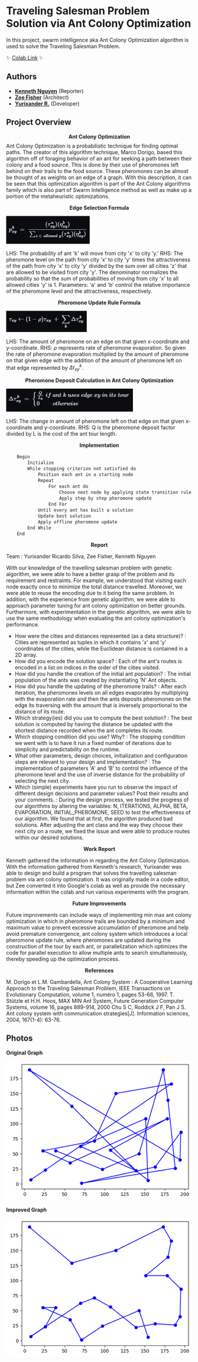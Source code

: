 # Traveling Salesman Problem Solution via Ant Colony Optimization

In this project, swarm intelligence aka Ant Colony Optimization algorithm is used to solve the Traveling Salesman Problem.

✨ [Colab Link](https://colab.research.google.com/drive/1AMGKd-0ByVzfIVtxJmKWMqSyIRe5tq3n?usp=sharing) ✨

## Authors

* **[Kenneth Nguyen](https://github.com/KennNguyen/)** (Reporter)
* **[Zee Fisher](https://github.com/zmfisher01)** (Architect)
* **[Yurixander R.](https://github.com/yurixander)** (Developer)

## Project Overview
$$\textbf{Ant Colony Optimization}$$
Ant Colony Optimization is a probabilistic technique for finding optimal paths. The creator of this algorithm technique, Marco Dorigo, based this algorithm off of foraging behavior of an ant for seeking a path between their colony and a food source. This is done by their use of pheromones left behind on their trails to the food source. These pheromones can be almost be thought of as weights on an edge of a graph. With this description, it can be seen that this optimization algorithm is part of the Ant Colony algorithms family which is also part of Swarm Intelligence method as well as make up a portion of the metaheuristic optimizations.

$$\textbf{Edge Selection Formula}$$

![Edge Selection Formula](https://raw.githubusercontent.com/KennNguyen/CAP4630-Project3-TSP-Using-ACO/main/images/ESF.PNG)

LHS: The probability of ant 'k' will move from city 'x' to city 'y.'
RHS: The pheromone level on the path from city 'x' to city 'y' times the attractiveness of the path from city 'x' to city 'y' divided by the sum over all cities 'z' that are allowed to be visited from city 'y'. The denominator normalizes the probability so that the sum of probabilities of moving from city 'x' to all allowed cities 'y' is 1.
Parameters: 'a' and 'b' control the relative importance of the pheromone level and the attractiveness, respectively.

$$\textbf{Pheromone Update Rule Formula}$$

![Edge Selection Formula](https://raw.githubusercontent.com/KennNguyen/CAP4630-Project3-TSP-Using-ACO/main/images/PDF.PNG)

LHS: The amount of pheromone on an edge on that given x-coordinate and y-coordinate.
RHS: $\rho$ represents rate of pheromone evaporation. So given the rate of pheromone evaporation multiplied by the amount of pheromone on that given edge with the addition of the amount of pheromone left on that edge represented by $\Delta\tau^{k}_{xy}$.

$$\textbf{Pheromone Deposit Calculation in Ant Colony Optimization}$$

![Edge Selection Formula](https://raw.githubusercontent.com/KennNguyen/CAP4630-Project3-TSP-Using-ACO/main/images/PUR.PNG)

LHS: The change in amount of pheromone left on that edge on that given x-coordinate and y-coordinate.
RHS: Q is the pheromone deposit factor divided by L is the cost of the ant tour length.

$$\textbf{Implementation}$$
```
	Begin
		Initialize
		While stopping criterion not satisfied do
			Position each ant in a starting node
			Repeat
				For each ant do
					Choose next node by applying state transition rule
					Apply step by step pheromone update
				End For
			Until every ant has built a solution
			Update best solution
			Apply offline pheromone update
		End While
	End
```

$$\textbf{Report}$$

Team : Yurixander Ricardo Silva, Zee Fisher, Kenneth Nguyen

With our knowledge of the travelling salesman problem with genetic algorithm, we were able to have a better grasp of the problem and its requirement and restraints. For example, we understood that visiting each node exactly once to minimize the total distance travelled. Moreover, we were able to reuse the encoding due to it being the same problem. In addition, with the experience from genetic algorithm, we were able to approach parameter tuning for ant colony optimization on better grounds. Furthermore, with experimentation in the genetic algorithm, we were able to use the same methodology when evaluating the ant colony optimization's performance.

* How were the cities and distances represented (as a data structure)? : Cities are represented as tuples in which it contains 'x' and 'y' coordinates of the cities, while the Euclidean distance is contained in a 2D array.
* How did you encode the solution space? : Each of the ant's routes is encoded in a list on indices in the order of the cities visited.
* How did you handle the creation of the initial ant population? : The initial population of the ants was created by instantiating 'N' Ant objects.
* How did you handle the updating of the pheromone trails? : After each iteration, the pheromones levels on all edges evaporates by multiplying with the evaporation rate and then the ants deposits pheromones on the edge its traversing with the amount that is inversely proportional to the distance of its route.
* Which strategy(ies) did you use to compute the best solution? : The best solution is computed by having the distance be updated with the shortest distance recorded when the ant completes its route.
* Which stopping condition did you use? Why? : The stopping condition we went with is to have it run a fixed number of iterations due to simplicity and predictability on the runtime. 
* What other parameters, design choices, initialization and configuration steps are relevant to your design and implementation? : The implementation of parameters 'A' and 'B' to control the influence of the pheromone level and the use of inverse distance for the probability of selecting the next city.
* Which (simple) experiments have you run to observe the impact of different design decisions and parameter values? Post their results and your comments. : During the design process, we tested the progress of our algorithms by altering the variables: N, ITERATIONS, ALPHA, BETA, EVAPORATION, INITIAL_PHEROMONE, SEED to test the effectiveness of our algorithm. We found that at first, the algorithm produced bad solutions. After adjusting the ant class and the way they choose their next city on a route, we fixed the issue and were able to produce routes within our desired solutions.

$$\textbf{Work Report}$$

Kenneth gathered the information in regarding the Ant Colony Optimization. With the information gathered from Kenneth's research, Yurixander was able to design and build a program that solves the travelling salesman problem via ant colony optimization. It was originally made in a code editor, but Zee converted it into Google's colab as well as provide the necessary information within the colab and run various experiments with the program.

$$\textbf{Future Improvements}$$

Future improvements can include ways of implementing min max ant colony optimization in which in pheromone trails are bounded by a minimum and maximum value to prevent excessive accumulation of pheromone and help avoid premature convergence, ant colony system which introduces a local pheromone update rule, where pheromones are updated during the construction of the tour by each ant, or parallelization which optimizes the code for parallel execution to allow multiple ants to search simultaneously, thereby speeding up the optimization process.

$$\textbf{References}$$

M. Dorigo et L.M. Gambardella, Ant Colony System : A Cooperative Learning Approach to the Traveling Salesman Problem, IEEE Transactions on Evolutionary Computation, volume 1, numéro 1, pages 53-66, 1997.
T. Stützle et H.H. Hoos, MAX MIN Ant System, Future Generation Computer Systems, volume 16, pages 889-914, 2000
Chu S C, Roddick J F, Pan J S. Ant colony system with communication strategies[J]. Information sciences, 2004, 167(1-4): 63-76.

## Photos

$\textbf{Original Graph}$

![Original Graph](https://raw.githubusercontent.com/KennNguyen/CAP4630-Project3-TSP-Using-ACO/main/images/Original.png)

$\textbf{Improved Graph}$


![Improved Graph](https://raw.githubusercontent.com/KennNguyen/CAP4630-Project3-TSP-Using-ACO/main/images/Improved.png)
